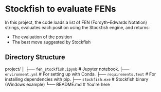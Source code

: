 # Stockfish to evaluate FENs

In this project, the code loads a list of FEN (Forsyth–Edwards Notation) strings, evaluates each position using the Stockfish engine, and returns:

* The evaluation of the position
* The best move suggested by Stockfish

## Directory Structure

project/
│
├── ``fen_stockfish.ipynb``             # Jupyter notebook.
├── ``environment.yml``                 # For setting up with Conda.
├── ``requirements.text``               # For installing dependencies with pip.
├── ``stockfish.exe``                   # Stockfish binary (Windows example)
└── README.md                           # You're here


